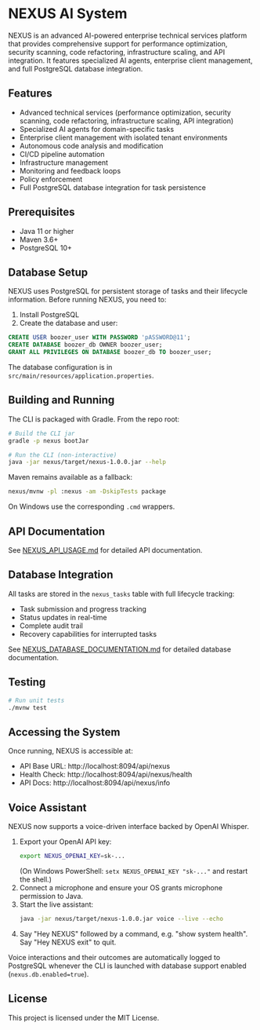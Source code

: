 # NEXUS AI System

NEXUS is an advanced AI-powered enterprise technical services platform that provides comprehensive support for performance optimization, security scanning, code refactoring, infrastructure scaling, and API integration. It features specialized AI agents, enterprise client management, and full PostgreSQL database integration.

## Features

- Advanced technical services (performance optimization, security scanning, code refactoring, infrastructure scaling, API integration)
- Specialized AI agents for domain-specific tasks
- Enterprise client management with isolated tenant environments
- Autonomous code analysis and modification
- CI/CD pipeline automation
- Infrastructure management
- Monitoring and feedback loops
- Policy enforcement
- Full PostgreSQL database integration for task persistence

## Prerequisites

- Java 11 or higher
- Maven 3.6+
- PostgreSQL 10+

## Database Setup

NEXUS uses PostgreSQL for persistent storage of tasks and their lifecycle information. Before running NEXUS, you need to:

1. Install PostgreSQL
2. Create the database and user:

```sql
CREATE USER boozer_user WITH PASSWORD 'pASSWORD@11';
CREATE DATABASE boozer_db OWNER boozer_user;
GRANT ALL PRIVILEGES ON DATABASE boozer_db TO boozer_user;
```

The database configuration is in `src/main/resources/application.properties`.

## Building and Running

The CLI is packaged with Gradle. From the repo root:

```bash
# Build the CLI jar
gradle -p nexus bootJar

# Run the CLI (non-interactive)
java -jar nexus/target/nexus-1.0.0.jar --help
```

Maven remains available as a fallback:

```bash
nexus/mvnw -pl :nexus -am -DskipTests package
```

On Windows use the corresponding `.cmd` wrappers.

## API Documentation

See [NEXUS_API_USAGE.md](NEXUS_API_USAGE.md) for detailed API documentation.

## Database Integration

All tasks are stored in the `nexus_tasks` table with full lifecycle tracking:
- Task submission and progress tracking
- Status updates in real-time
- Complete audit trail
- Recovery capabilities for interrupted tasks

See [NEXUS_DATABASE_DOCUMENTATION.md](NEXUS_DATABASE_DOCUMENTATION.md) for detailed database documentation.

## Testing

```bash
# Run unit tests
./mvnw test
```

## Accessing the System

Once running, NEXUS is accessible at:
- API Base URL: http://localhost:8094/api/nexus
- Health Check: http://localhost:8094/api/nexus/health
- API Docs: http://localhost:8094/api/nexus/info

## Voice Assistant

NEXUS now supports a voice-driven interface backed by OpenAI Whisper.

1. Export your OpenAI API key:
	```bash
	export NEXUS_OPENAI_KEY=sk-...
	```
	(On Windows PowerShell: `setx NEXUS_OPENAI_KEY "sk-..."` and restart the shell.)
2. Connect a microphone and ensure your OS grants microphone permission to Java.
3. Start the live assistant:
	```bash
	java -jar nexus/target/nexus-1.0.0.jar voice --live --echo
	```
4. Say "Hey NEXUS" followed by a command, e.g. "show system health". Say "Hey NEXUS exit" to quit.

Voice interactions and their outcomes are automatically logged to PostgreSQL whenever the CLI is launched with database support enabled (`nexus.db.enabled=true`).

## License

This project is licensed under the MIT License.